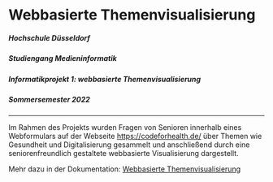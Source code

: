# Webbasierte Themenvisualisierung

##### Hochschule Düsseldorf
##### Studiengang Medieninformatik
##### Informatikprojekt 1: webbasierte Themenvisualisierung
##### Sommersemester 2022

<hr />

Im Rahmen des Projekts wurden Fragen von Senioren innerhalb eines Webformulars auf der Webseite https://codeforhealth.de/ über Themen wie Gesundheit und Digitalisierung gesammelt und anschließend durch eine seniorenfreundlich gestaltete webbasierte Visualisierung dargestellt. 

Mehr dazu in der Dokumentation: [Webbasierte Themenvisualisierung](https://github.com/Nilsu2001/Webbasierte-Themenvisualisierung/files/13834183/Dokumentation.pdf)


